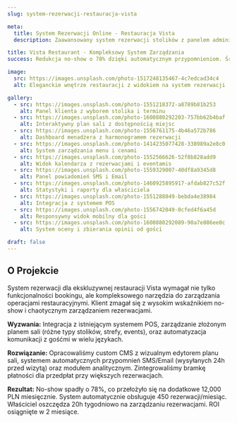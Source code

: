 ```yaml
---
slug: system-rezerwacji-restauracja-vista

meta:
  title: System Rezerwacji Online - Restauracja Vista
  description: Zaawansowany system rezerwacji stolików z panelem administracyjnym, powiadomienia

title: Vista Restaurant - Kompleksowy System Zarządzania
success: Redukcja no-show o 78% dzięki automatycznym przypomnieniom. Średnio 450 rezerwacji miesięcznie obsługiwanych automatycznie. Zaoszczędzono 20h pracy kelnerów tygodniowo. ROI osiągnięte w 2 miesiące.

image:
  src: https://images.unsplash.com/photo-1517248135467-4c7edcad34c4
  alt: Eleganckie wnętrze restauracji z widokiem na system rezerwacji

gallery:
  - src: https://images.unsplash.com/photo-1551218372-a8789b81b253
    alt: Panel klienta z wyborem stolika i terminu
  - src: https://images.unsplash.com/photo-1600880292203-757bb62b4baf
    alt: Interaktywny plan sali z dostępnością miejsc
  - src: https://images.unsplash.com/photo-1556761175-4b46a572b786
    alt: Dashboard menadżera z harmonogramem rezerwacji
  - src: https://images.unsplash.com/photo-1414235077428-338989a2e8c0
    alt: System zarządzania menu i cenami
  - src: https://images.unsplash.com/photo-1552566626-52f8b828add9
    alt: Widok kalendarza z rezerwacjami i eventamis
  - src: https://images.unsplash.com/photo-1559329007-40df8a9345d8
    alt: Panel powiadomień SMS i Email
  - src: https://images.unsplash.com/photo-1460925895917-afdab827c52f
    alt: Statystyki i raporty dla właściciela
  - src: https://images.unsplash.com/photo-1551288049-bebda4e38984
    alt: Integracja z systemem POS
  - src: https://images.unsplash.com/photo-1556742049-0cfed4f6a45d
    alt: Responsywny widok mobilny dla gości
  - src: https://images.unsplash.com/photo-1600880292089-90a7e086ee0c
    alt: System oceny i zbierania opinii od gości

draft: false
---
```


## O Projekcie

System rezerwacji dla ekskluzywnej restauracji Vista wymagał nie tylko funkcjonalności bookingu, ale kompleksowego narzędzia do zarządzania operacjami restauracyjnymi. Klient zmagał się z wysokim wskaźnikiem no-show i chaotycznym zarządzaniem rezerwacjami.

**Wyzwania:** Integracja z istniejącym systemem POS, zarządzanie złożonym planem sali (różne typy stolików, strefy, events), oraz automatyzacja komunikacji z gośćmi w wielu językach.

**Rozwiązanie:** Opracowaliśmy custom CMS z wizualnym edytorem planu sali, systemem automatycznych przypomnień SMS/Email (wysyłanych 24h przed wizytą) oraz modułem analitycznym. Zintegrowaliśmy bramkę płatności dla przedpłat przy większych rezerwacjach.

**Rezultat:** No-show spadły o 78%, co przełożyło się na dodatkowe 12,000 PLN miesięcznie. System automatycznie obsługuje 450 rezerwacji/miesiąc. Właściciel oszczędza 20h tygodniowo na zarządzaniu rezerwacjami. ROI osiągnięte w 2 miesiące.
